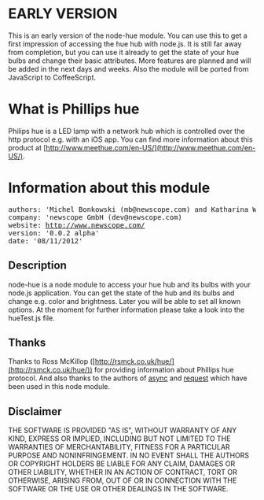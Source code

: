 # EARLY VERSION

This is an early version of the node-hue module. You can use this to get a first impression of accessing the hue hub with node.js. It is still far away from completion, but you can use it already to get the state of your hue bulbs and change their basic attributes. More features are planned and will be added in the next days and weeks. Also the module will be ported from JavaScript to CoffeeScript.

# What is Phillips hue

Philips hue is a LED lamp with a network hub which is controlled over the http protocol e.g. with an iOS app. You can find more information about this product at [http://www.meethue.com/en-US/](http://www.meethue.com/en-US/).

# Information about this module

<pre>
authors: 'Michel Bonkowski (mb@newscope.com) and Katharina Wittkowsky (kw@newscope.com)
company: 'newscope GmbH (dev@newscope.com)
website: <a href="http://www.newscope.com/">http://www.newscope.com/</a>
version: '0.0.2 alpha'
date: '08/11/2012'
</pre>


## Description

node-hue is a node module to access your hue hub and its bulbs with your node.js application. You can get the state of the hub and its bulbs and change e.g. color and brightness. Later you will be able to set all known options. At the moment for further information please take a look into the hueTest.js file.

## Thanks 

Thanks to Ross McKillop ([http://rsmck.co.uk/hue/](http://rsmck.co.uk/hue/)) for providing information about Phillips hue protocol. And also thanks to the authors of [async](https://github.com/caolan/async) and [request](https://github.com/caolan/async) which have been used in this node module.

## Disclaimer

THE SOFTWARE IS PROVIDED "AS IS", WITHOUT WARRANTY OF ANY KIND, EXPRESS OR IMPLIED, INCLUDING BUT NOT LIMITED TO THE WARRANTIES OF MERCHANTABILITY, FITNESS FOR A PARTICULAR PURPOSE AND NONINFRINGEMENT. IN NO EVENT SHALL THE AUTHORS OR COPYRIGHT HOLDERS BE LIABLE FOR ANY CLAIM, DAMAGES OR OTHER LIABILITY, WHETHER IN AN ACTION OF CONTRACT, TORT OR OTHERWISE, ARISING FROM, OUT OF OR IN CONNECTION WITH THE SOFTWARE OR THE USE OR OTHER DEALINGS IN THE SOFTWARE.